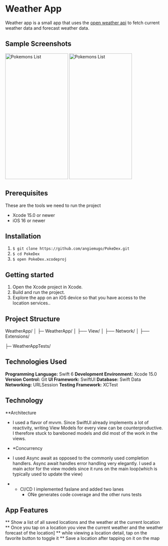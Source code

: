 # Weather App 
Weather app is a small app that uses the [open weather api](https://openweathermap.org/api) to fetch current weather data and forecast weather data. 

## Sample Screenshots 
<img src="https://github.com/angiemugo/PokeDex/assets/23118371/13184fbb-2578-4d07-abd4-f79843d94f10" width="200" height="400" alt="Pokemons List">
<img src="https://github.com/angiemugo/PokeDex/assets/23118371/7fe99740-7d2c-447f-bea4-a648d3c80d0a" width="200" height="400" alt="Pokemons List">

## Prerequisites
These are the tools we need to run the project 
- Xcode 15.0 or newer 
- iOS 16 or newer

## Installation
1. `$ git clone https://github.com/angiemugo/PokeDex.git`
2. `$ cd PokeDex `
3. `$ open PokeDex.xcodeproj `

## Getting started 
1. Open the Xcode project in Xcode.
2. Build and run the project.
3. Explore the app on an iOS device so that you have access to the location services..

## Project Structure 
WeatherApp/
│
├─ WeatherApp/
│   ├── View/
│   ├── Network/
│   ├── Extensions/

├─ WeatherAppTests/

## Technologies Used
 **Programming Language:** Swift 6
 **Development Environment:** Xcode 15.0
 **Version Control:** Git
 **UI Framework:** SwiftUI
 **Database:** Swift Data 
 **Networking:** URLSession 
 **Testing Framework:** XCTest

## Technology
**Architecture 
- I used a flavor of mvvm. Since SwiftUI already implements a lot of reactivity, writing View Models for every view can be counterproductive. I therefore stuck to bareboned models and did most of the work in the views.

- *Concurrency
- I used Async await as opposed to the commonly used completion handlers. Async await handles error handling very elegantly. I used a main actor for the view models since it runs on the main loop(which is typically used to update the view)

- * CI/CD
    I implemented faslane and added two lanes
      - ONe generates code coverage and the other runs tests
 

## App Features 
** Show a list of all saved locations and the weather at the current location 
** Once you tap on a location you view the current weather and the weather forecast of the location]
** while viewing a location detail, tap on the favorite button to toggle it 
** Save a location after tapping on it on the map 


